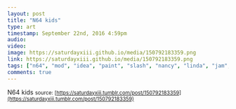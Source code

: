 ```yaml
---
layout: post
title: "N64 kids"
type: art
timestamp: September 22nd, 2016 4:59pm
audio: 
video: 
image: https://saturdayxiii.github.io/media/150792183359.png
link: https://saturdayxiii.github.io/media/150792183359.png
tags: ["n64", "mod", "idea", "paint", "slash", "nancy", "linda", "jam", "art"]
comments: true
---
```

N64 kids
<small>source: [https://saturdayxiii.tumblr.com/post/150792183359](https://saturdayxiii.tumblr.com/post/150792183359)</small>